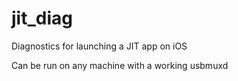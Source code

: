 # jit_diag
Diagnostics for launching a JIT app on iOS

Can be run on any machine with a working usbmuxd
